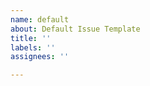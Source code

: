 ```yaml
---
name: default
about: Default Issue Template
title: ''
labels: ''
assignees: ''

---
```


<!-- 

Got a question, idea or want to share some thoughts? Head over to [Discussions](https://github.com/JohnnyCrazy/SpotifyAPI-NET/discussions)!

Issues should be primarily used for bug reports.

-->
